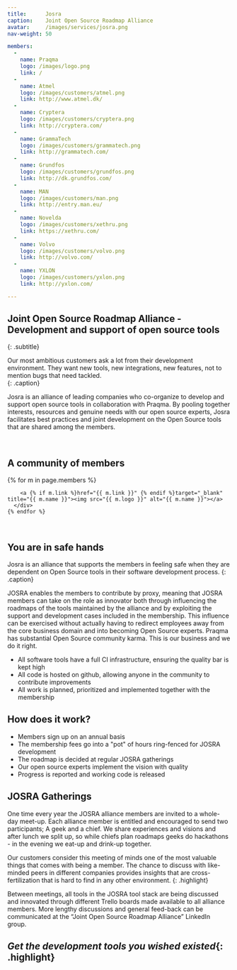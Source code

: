 ```yaml
---
title:      Josra
caption:    Joint Open Source Roadmap Alliance
avatar:     /images/services/josra.png
nav-weight: 50

members:
  -
    name: Praqma
    logo: /images/logo.png
    link: /
  -
    name: Atmel
    logo: /images/customers/atmel.png
    link: http://www.atmel.dk/
  -
    name: Cryptera
    logo: /images/customers/cryptera.png
    link: http://cryptera.com/
  -
    name: GrammaTech
    logo: /images/customers/grammatech.png
    link: http://grammatech.com/
  -
    name: Grundfos
    logo: /images/customers/grundfos.png
    link: http://dk.grundfos.com/
  -
    name: MAN
    logo: /images/customers/man.png
    link: http://entry.man.eu/
  -
    name: Novelda
    logo: /images/customers/xethru.png
    link: https://xethru.com/
  -
    name: Volvo
    logo: /images/customers/volvo.png
    link: http://volvo.com/
  -
    name: YXLON
    logo: /images/customers/yxlon.png
    link: http://yxlon.com/

---
```


## Joint Open Source Roadmap Alliance - Development and support of open source tools
{: .subtitle}

Our most ambitious customers ask a lot from their development environment.  They want new tools, new integrations, new features, not to mention bugs that need tackled.  
{: .caption}

Josra is an alliance of leading companies who co-organize to develop and support open source tools in collaboration with Praqma.  By pooling together interests, resources and genuine needs with our open source experts, Josra facilitates best practices and joint development on the Open Source tools that are shared among the members.

<br/>

## A community of members

<div class="members">
  <div class="members-wrapper">
    {% for m in page.members %}
      <div class="member">

        <a {% if m.link %}href="{{ m.link }}" {% endif %}target="_blank" title="{{ m.name }}"><img src="{{ m.logo }}" alt="{{ m.name }}"></a>
      </div>
    {% endfor %}
  </div>
</div>
<br/>


## You are in safe hands

Josra is an alliance that supports the members in feeling safe when they are dependent on Open Source tools in their software development process.
{: .caption}

JOSRA enables the members to contribute by proxy, meaning that JOSRA members can take on the role as innovator both through influencing the roadmaps of the tools maintained by the alliance and by exploiting the support and development cases included in the membership. This influence can be exercised without actually having to redirect employees away from the core business domain and into becoming Open Source experts. Praqma has substantial Open Source community karma. This is our business and we do it right.

 * All software tools have a full CI infrastructure, ensuring the quality bar is kept high
 * All code is hosted on github, allowing anyone in the community to contribute improvements
 * All work is planned, prioritized and implemented together with the membership

## How does it work?

 * Members sign up on an annual basis
 * The membership fees go into a "pot" of hours ring-fenced for JOSRA development
 * The roadmap is decided at regular JOSRA gatherings
 * Our open source experts implement the vision with quality
 * Progress is reported and working code is released

## JOSRA Gatherings

One time every year the JOSRA alliance members are invited to a whole-day meet-up. Each alliance member is entitled and encouraged to send two participants; A geek and a chief. We share experiences and visions and after lunch we split up, so while chiefs plan roadmaps geeks do hackathons - in the evening we eat-up and drink-up together.

Our customers consider this meeting of minds one of the most valuable things that comes with being a member.  The chance to discuss with like-minded peers in different companies provides insights that are cross-fertilization that is hard to find in any other environment.
{: .highlight}

Between meetings, all tools in the JOSRA tool stack are being discussed and innovated through different Trello boards made available to all alliance members. More lengthy discussions and general feed-back can be communicated at the “Joint Open Source Roadmap Alliance” LinkedIn group.

## _Get the development tools you wished existed_{: .highlight}
